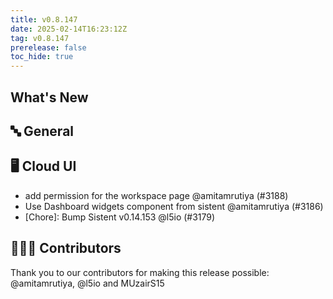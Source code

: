 ```yaml
---
title: v0.8.147
date: 2025-02-14T16:23:12Z
tag: v0.8.147
prerelease: false
toc_hide: true
---
```


## What's New
## 🔤 General
## 🖥 Cloud UI

- add permission for the workspace page @amitamrutiya (#3188)
- Use Dashboard widgets component from sistent @amitamrutiya (#3186)
- [Chore]: Bump Sistent v0.14.153 @l5io (#3179)

## 👨🏽‍💻 Contributors

Thank you to our contributors for making this release possible:
@amitamrutiya, @l5io and MUzairS15

